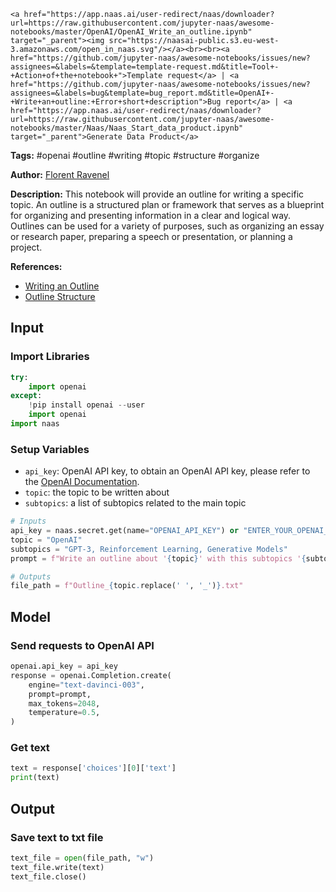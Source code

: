     <a href="https://app.naas.ai/user-redirect/naas/downloader?url=https://raw.githubusercontent.com/jupyter-naas/awesome-notebooks/master/OpenAI/OpenAI_Write_an_outline.ipynb" target="_parent"><img src="https://naasai-public.s3.eu-west-3.amazonaws.com/open_in_naas.svg"/></a><br><br><a href="https://github.com/jupyter-naas/awesome-notebooks/issues/new?assignees=&labels=&template=template-request.md&title=Tool+-+Action+of+the+notebook+">Template request</a> | <a href="https://github.com/jupyter-naas/awesome-notebooks/issues/new?assignees=&labels=bug&template=bug_report.md&title=OpenAI+-+Write+an+outline:+Error+short+description">Bug report</a> | <a href="https://app.naas.ai/user-redirect/naas/downloader?url=https://raw.githubusercontent.com/jupyter-naas/awesome-notebooks/master/Naas/Naas_Start_data_product.ipynb" target="_parent">Generate Data Product</a>

**Tags:** #openai #outline #writing #topic #structure #organize

**Author:** [Florent Ravenel](https://www.linkedin.com/in/florent-ravenel/)

**Description:** This notebook will provide an outline for writing a specific topic. An outline is a structured plan or framework that serves as a blueprint for organizing and presenting information in a clear and logical way. Outlines can be used for a variety of purposes, such as organizing an essay or research paper, preparing a speech or presentation, or planning a project.

**References:**
- [Writing an Outline](https://www.wikihow.com/Write-an-Outline)
- [Outline Structure](https://www.scribbr.com/academic-writing/outline/)

## Input

### Import Libraries


```python
try:
    import openai
except:
    !pip install openai --user
    import openai
import naas
```

### Setup Variables
- `api_key`: OpenAI API key, to obtain an OpenAI API key, please refer to the [OpenAI Documentation](https://openai.com/docs/).
- `topic`: the topic to be written about
- `subtopics`: a list of subtopics related to the main topic


```python
# Inputs
api_key = naas.secret.get(name="OPENAI_API_KEY") or "ENTER_YOUR_OPENAI_API_KEY"
topic = "OpenAI"
subtopics = "GPT-3, Reinforcement Learning, Generative Models"
prompt = f"Write an outline about '{topic}' with this subtopics '{subtopics}' and references and citations at the end."

# Outputs
file_path = f"Outline_{topic.replace(' ', '_')}.txt"
```

## Model

### Send requests to OpenAI API


```python
openai.api_key = api_key
response = openai.Completion.create(
    engine="text-davinci-003",
    prompt=prompt,
    max_tokens=2048,
    temperature=0.5,
)
```

### Get text


```python
text = response['choices'][0]['text']
print(text)
```

## Output

### Save text to txt file


```python
text_file = open(file_path, "w")
text_file.write(text)
text_file.close()
```
